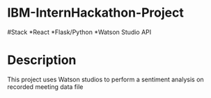 # IBM-InternHackathon-Project

#Stack
*React
*Flask/Python
*Watson Studio API

# Description
 
 This project uses Watson studios to perform a sentiment analysis on recorded meeting data file
